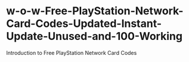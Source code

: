 # w-o-w-Free-PlayStation-Network-Card-Codes-Updated-Instant-Update-Unused-and-100-Working
Introduction to Free PlayStation Network Card Codes
